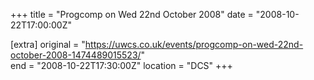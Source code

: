 +++
title = "Progcomp on Wed 22nd October 2008"
date = "2008-10-22T17:00:00Z"

[extra]
original = "https://uwcs.co.uk/events/progcomp-on-wed-22nd-october-2008-1474489015523/"    
end = "2008-10-22T17:30:00Z"
location = "DCS"
+++



